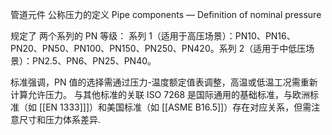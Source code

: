 管道元件 公称压力的定义
Pipe components — Definition of nominal pressure

规定了 ​​两个系列的 PN 等级​​：
​​系列 1​​（适用于高压场景）：PN10、PN16、PN20、PN50、PN100、PN150、PN250、PN420。
​​系列 2​​（适用于中低压场景）：PN2.5、PN6、PN25、PN40。

标准强调，PN 值的选择需通过压力-温度额定值表调整，高温或低温工况需重新计算允许压力。
​​
与其他标准的关联​​
ISO 7268 是国际通用的基础标准，与欧洲标准（如 [[EN 1333]]]）和美国标准（如 [[ASME B16.5]]）存在对应关系，但需注意尺寸和压力体系差异.


